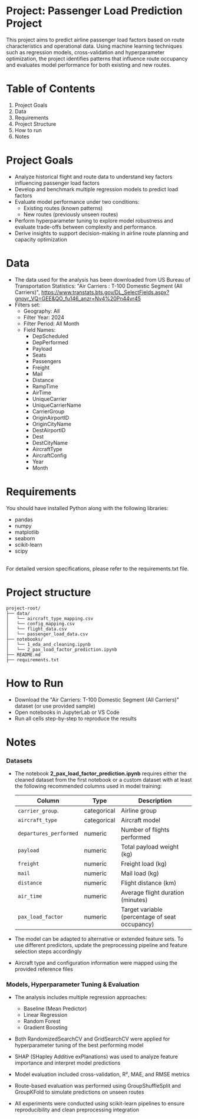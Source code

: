 # Project: Passenger Load Prediction Project
This project aims to predict airline passenger load factors based on route characteristics and operational data. Using machine learning techniques such as regression models, cross-validation and hyperparameter optimization, the project identifies patterns that influence route occupancy and evaluates model performance for both existing and new routes.


# Table of Contents
1. Project Goals
2. Data
3. Requirements
4. Project Structure
5. How to run
6. Notes


# Project Goals
- Analyze historical flight and route data to understand key factors influencing passenger load factors
- Develop and benchmark multiple regression models to predict load factors
- Evaluate model performance under two conditions:
    - Existing routes (known patterns)
    - New routes (previously unseen routes)
- Perform hyperparameter tuning to explore model robustness and evaluate trade-offs between complexity and performance.
- Derive insights to support decision-making in airline route planning and capacity optimization


# Data
- The data used for the analysis has been downloaded from US Bureau of Transportation Statistics: "Air Carriers : T-100 Domestic Segment (All Carriers)", https://www.transtats.bts.gov/DL_SelectFields.aspx?gnoyr_VQ=GEE&QO_fu146_anzr=Nv4%20Pn44vr45
- Filters set:
    - Geography: All
    - Filter Year: 2024
    - Filter Period: All Month
    - Field Names:
        - DepScheduled
        - DepPerformed
        - Payload
        - Seats
        - Passengers
        - Freight
        - Mail
        - Distance
        - RampTime
        - AirTime
        - UniqueCarrier
        - UniqueCarrierName
        - CarrierGroup
        - OriginAirportID
        - OriginCityName
        - DestAirportID
        - Dest
        - DestCityName
        - AircraftType
        - AircraftConfig
        - Year
        - Month


# Requirements
You should have installed Python along with the following libraries:
- pandas
- numpy
- matplotlib
- seaborn
- scikit-learn
- scipy
<br>
For detailed version specifications, please refer to the requirements.txt file.


# Project structure
```
project-root/
├── data/
│   └── aircraft_type_mapping.csv
│   └── config_mapping.csv
│   └── flight_data.csv
│   └── passenger_load_data.csv
├── notebooks/
│   └── 1_eda_and_cleaning.ipynb
│   └── 2_pax_load_factor_prediction.ipynb
├── README.md
├── requirements.txt
```



# How to Run
- Download the "Air Carriers: T-100 Domestic Segment (All Carriers)" dataset (or use provided sample)
- Open notebooks in JupyterLab or VS Code
- Run all cells step-by-step to reproduce the results



# Notes

### Datasets
- The notebook **2_pax_load_factor_prediction.ipynb** requires either the cleaned dataset from the first notebook or a custom dataset with at least the following recommended columns used in model training:


    | Column                   | Type          | Description |
    | -------------            | ------------- | -------------
    | `carrier_group`.         | categorical   | Airline group
    | `aircraft_type`          | categorical   | Aircraft model
    | `departures_performed`   | numeric       | Number of flights performed
    | `payload`                | numeric       | Total payload weight (kg)
    | `freight`                | numeric       | Freight load (kg)
    | `mail`                   | numeric       | Mail load (kg)
    | `distance`               | numeric       | Flight distance (km)
    | `air_time`               | numeric       | Average flight duration (minutes)
    | `pax_load_factor`        | numeric       | Target variable (percentage of seat occupancy)


- The model can be adapted to alternative or extended feature sets. To use different predictors, update the preprocessing pipeline and feature selection steps accordingly
- Aircraft type and configuration information were mapped using the provided reference files




### Models, Hyperparameter Tuning & Evaluation
- The analysis includes multiple regression approaches:
    - Baseline (Mean Predictor)
    - Linear Regression
    - Random Forest
    - Gradient Boosting 

- Both RandomizedSearchCV and GridSearchCV were applied for hyperparameter tuning of the best performing model
- SHAP (SHapley Additive exPlanations) was used to analyze feature importance and interpret model predictions
- Model evaluation included cross-validation, R², MAE, and RMSE metrics
- Route-based evaluation was performed using GroupShuffleSplit and GroupKFold to simulate predictions on unseen routes
- All experiments were conducted using scikit-learn pipelines to ensure reproducibility and clean preprocessing integration

